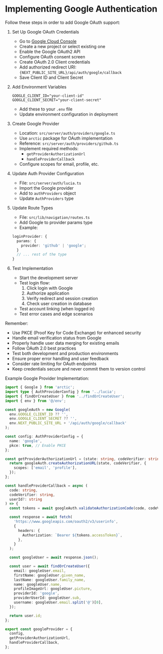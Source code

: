 # Implementing Google Authentication

Follow these steps in order to add Google OAuth support:

1. Set Up Google OAuth Credentials

   - Go to [Google Cloud Console](https://console.cloud.google.com)
   - Create a new project or select existing one
   - Enable the Google OAuth2 API
   - Configure OAuth consent screen
   - Create OAuth 2.0 Client credentials
   - Add authorized redirect URI: `{NEXT_PUBLIC_SITE_URL}/api/auth/google/callback`
   - Save Client ID and Client Secret

2. Add Environment Variables

   ```env
   GOOGLE_CLIENT_ID="your-client-id"
   GOOGLE_CLIENT_SECRET="your-client-secret"
   ```

   - Add these to your `.env` file
   - Update environment configuration in deployment

3. Create Google Provider

   - Location: `src/server/auth/providers/google.ts`
   - Use `arctic` package for OAuth implementation
   - Reference: `src/server/auth/providers/github.ts`
   - Implement required methods:
     - `getProviderAuthorizationUrl`
     - `handleProviderCallback`
   - Configure scopes for email, profile, etc.

4. Update Auth Provider Configuration

   - File: `src/server/auth/lucia.ts`
   - Import the Google provider
   - Add to `authProviders` object
   - Update `AuthProviders` type

5. Update Route Types

   - File: `src/lib/navigation/routes.ts`
   - Add Google to provider params type
   - Example:

   ```ts
   loginProvider: {
     params: {
       provider: 'github' | 'google';
     }
     // ... rest of the type
   }
   ```

6. Test Implementation

   - Start the development server
   - Test login flow:
     1. Click login with Google
     2. Authorize application
     3. Verify redirect and session creation
     4. Check user creation in database
   - Test account linking (when logged in)
   - Test error cases and edge scenarios

Remember:

- Use PKCE (Proof Key for Code Exchange) for enhanced security
- Handle email verification status from Google
- Properly handle user data merging for existing emails
- Follow OAuth 2.0 best practices
- Test both development and production environments
- Ensure proper error handling and user feedback
- Consider rate limiting for OAuth endpoints
- Keep credentials secure and never commit them to version control

Example Google Provider Implementation:

```typescript
import { Google } from 'arctic';
import type { AuthProviderConfig } from '../lucia';
import { findOrCreateUser } from '../findOrCreateUser';
import { env } from '@/env';

const googleAuth = new Google(
  env.GOOGLE_CLIENT_ID ?? '',
  env.GOOGLE_CLIENT_SECRET ?? '',
  env.NEXT_PUBLIC_SITE_URL + '/api/auth/google/callback'
);

const config: AuthProviderConfig = {
  name: 'google',
  pkce: true, // Enable PKCE
};

const getProviderAuthorizationUrl = (state: string, codeVerifier: string) => {
  return googleAuth.createAuthorizationURL(state, codeVerifier, {
    scopes: ['email', 'profile'],
  });
};

const handleProviderCallback = async (
  code: string,
  codeVerifier: string,
  userId?: string
) => {
  const tokens = await googleAuth.validateAuthorizationCode(code, codeVerifier);

  const response = await fetch(
    'https://www.googleapis.com/oauth2/v3/userinfo',
    {
      headers: {
        Authorization: `Bearer ${tokens.accessToken}`,
      },
    }
  );

  const googleUser = await response.json();

  const user = await findOrCreateUser({
    email: googleUser.email,
    firstName: googleUser.given_name,
    lastName: googleUser.family_name,
    name: googleUser.name,
    profileImageUrl: googleUser.picture,
    providerId: 'google',
    providerUserId: googleUser.sub,
    username: googleUser.email.split('@')[0],
  });

  return user.id;
};

export const googleProvider = {
  config,
  getProviderAuthorizationUrl,
  handleProviderCallback,
};
```
